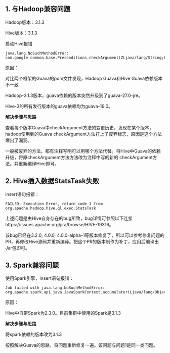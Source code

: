 ## 1. 与Hadoop兼容问题

Hadoop版本：3.1.3

Hive版本：3.1.3

启动Hive报错

```
java.lang.NoSuchMethodError: com.google.common.base.Preconditions.checkArgument(ZLjava/lang/String;Ljava/lang/Object;)V
```

原因：

对比两个框架的Guava的pom文件发现，Hadoop Guava和Hive Guava依赖版本不一致

Hadoop-3.1.3版本，guava依赖的版本突然升级到了guava-27.0-jre。

Hive-3的所有发行版本的guava依赖均为guava-19.0。



**解决步骤与思路**

查看每个版本Guava中checkArgument方法的变更历史，发现在某个版本，hadoop使用到的Guava checkArgument方法打上了废弃标志，原因是这个方法爆出了漏洞。

一般被废弃的方法，都有注释写明可以用哪个方法代替。将Hive中Guava的依赖升级，将原checkArgument方法方法改为注释中写的新的 checkArgument方法。并重新编译Hive即可。



## 2. Hive插入数据StatsTask失败

insert语句报错：

```
FAILED: Execution Error, return code 1 from org.apache.hadoop.hive.ql.exec.StatsTask
```

上述问题是由Hive自身存在的bug所致，bug详情可参照以下连接https://issues.apache.org/jira/browse/HIVE-19316。



该bug已经在3.2.0, 4.0.0, 4.0.0-alpha-1等版本修复了，所以可以参考修复问题的PR，再修改Hive源码并重新编译。把这个PR的版本制作为补丁，应用后编译出Jar包即可。



## 3. Spark兼容问题

使用Spark引擎，insert语句报错：

```
Job failed with java.lang.NoSuchMethodError: org.apache.spark.api.java.JavaSparkContext.accumulator(Ljava/lang/Object;Ljava/lang/String;Lorg/apache/spark/AccumulatorParam;)Lorg/apache/spark/Accumulator;
```



原因：

Hive中自带Spark为2.3.0。目前集群中使用的Spark是3.1.3



**解决步骤与思路**

将spark依赖的版本改为3.1.3

按照解决Guava的思路，将问题重新修复一遍。该问题与问题1是同一类问题。